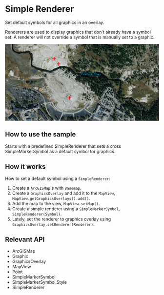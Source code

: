 <h1>Simple Renderer</h1>

<p>Set default symbols for all graphics in an overlay.</p>

<p>Renderers are used to display graphics that don't already have a symbol set. A renderer will not override a symbol 
that is manually set to a graphic.</p>

<p><img src="SimpleRenderer.png"/></p>

<h2>How to use the sample</h2>

<p>Starts with a predefined SimpleRenderer that sets a cross SimpleMarkerSymbol as a default symbol for graphics.</p>

<h2>How it works</h2>

<p>How to set a default symbol using a <code>SimpleRenderer</code>:</p>

<ol>
 <li>Create a <code>ArcGISMap</code>'s with <code>Basemap</code>.</li>
 <li>Create a <code>GraphicsOverlay</code> and add it to the <code>MapView</code>, <code>MapView.getGraphicsOverlays().add()</code>.</li>
 <li>Add the map to the view, <code>MapView.setMap()</code>.  </li>
 <li>Create a simple renderer using a <code>SimpleMarkerSymbol</code>, <code>SimpleRenderer(Symbol)</code>. </li>
 <li>Lately, set the renderer to graphics overlay using <code>GraphicsOverlay.setRenderer(Renderer)</code>.</li>
</ol>

<h2>Relevant API</h2>

<ul>
 <li>ArcGISMap</li>
 <li>Graphic</li>
 <li>GraphicsOverlay</li>
 <li>MapView</li>
 <li>Point</li>
 <li>SimpleMarkerSymbol</li>
 <li>SimpleMarkerSymbol.Style</li>
 <li>SimpleRenderer</li>
</ul>



